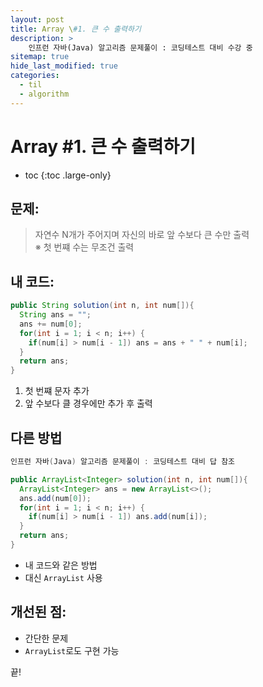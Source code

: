 ```yaml
---
layout: post
title: Array \#1. 큰 수 출력하기
description: >
    인프런 자바(Java) 알고리즘 문제풀이 : 코딩테스트 대비 수강 중
sitemap: true
hide_last_modified: true
categories:
  - til
  - algorithm
---
```


# Array \#1. 큰 수 출력하기

* toc
{:toc .large-only}

## 문제: 

> 자연수 N개가 주어지며 자신의 바로 앞 수보다 큰 수만 출력  
> ※ 첫 번쨰 수는 무조건 출력

## 내 코드:

```java
public String solution(int n, int num[]){
  String ans = "";
  ans += num[0];
  for(int i = 1; i < n; i++) {
    if(num[i] > num[i - 1]) ans = ans + " " + num[i];
  }
  return ans;
}
```
1. 첫 번쨰 문자 추가
2. 앞 수보다 클 경우에만 추가 후 출력

## 다른 방법 

```java
인프런 자바(Java) 알고리즘 문제풀이 : 코딩테스트 대비 답 참조

public ArrayList<Integer> solution(int n, int num[]){
  ArrayList<Integer> ans = new ArrayList<>();
  ans.add(num[0]);
  for(int i = 1; i < n; i++) {
    if(num[i] > num[i - 1]) ans.add(num[i]);
  }
  return ans;
}
```
- 내 코드와 같은 방법
- 대신 `ArrayList` 사용


## 개선된 점:
- 간단한 문제
- `ArrayList`로도 구현 가능

끝!